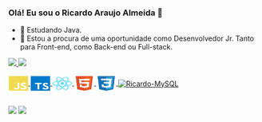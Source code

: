 ### Olá! Eu sou o Ricardo Araujo Almeida 👋

- 🌱 Estudando Java.
- 👯 Estou a procura de uma oportunidade como Desenvolvedor Jr. Tanto para Front-end, como Back-end ou Full-stack.

<div>
   <a href="https://github.com/nikurida">
   <img height="150em" src="https://github-readme-stats-sigma-five.vercel.app/api?username=nikurida&hide=stars&count_private=true&show_icons=true&theme=dark">
   <img height="150em" src="https://github-readme-stats-sigma-five.vercel.app/api/top-langs/?username=nikurida&layout=compact&theme=dark">
</div>

<div style="display: inline_block"><br>
  <img align="center" alt="Ricardo-Js" height="30" width="40" src="https://raw.githubusercontent.com/devicons/devicon/master/icons/javascript/javascript-plain.svg">
  <img align="center" alt="Ricardo-Ts" height="30" width="40" src="https://raw.githubusercontent.com/devicons/devicon/master/icons/typescript/typescript-plain.svg">
  <img align="center" alt="Ricardo-React" height="30" width="40" src="https://raw.githubusercontent.com/devicons/devicon/master/icons/react/react-original.svg">
  <img align="center" alt="Ricardo-HTML" height="30" width="40" src="https://raw.githubusercontent.com/devicons/devicon/master/icons/html5/html5-original.svg">
  <img align="center" alt="Ricardo-CSS" height="30" width="40" src="https://raw.githubusercontent.com/devicons/devicon/master/icons/css3/css3-original.svg">
  <img align="center" alt="Ricardo-MySQL" height="30" width="40" src="https://cdn.jsdelivr.net/gh/devicons/devicon/icons/mysql/mysql-original.svg">
</div>

 ##

<div> 
  <a href = "mailto:rikurida@gmail.com"><img src="https://img.shields.io/badge/-Gmail-%23333?style=for-the-badge&logo=gmail&logoColor=white" target="_blank"></a>
  <a href="https://www.linkedin.com/in/nikurida/" target="_blank"><img src="https://img.shields.io/badge/-LinkedIn-%230077B5?style=for-the-badge&logo=linkedin&logoColor=white" target="_blank"></a>  
</div>




